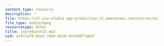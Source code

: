 ```yaml
---
content_type: resource
description: ''
file: https://ol-ocw-studio-app-production.s3.amazonaws.com/courses/es-s41-speak-italian-with-your-mouth-full-spring-2012/a347ca798ee274e64e109a7eb8ffabd7_ingredienti5.mp3
file_type: audio/mpeg
resourcetype: Other
title: ingredienti5.mp3
uid: a347ca79-8ee2-74e6-4e10-9a7eb8ffabd7
---
```

